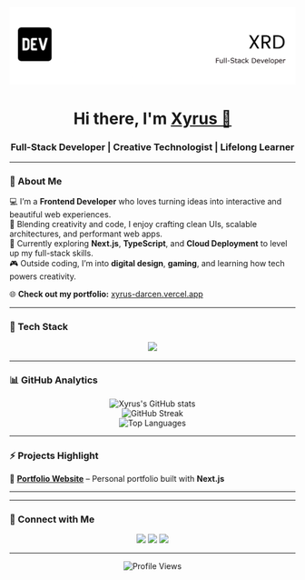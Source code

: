 ![Header](./github-header-banner.png)

<h1 align="center">Hi there, I'm <a href="https://xyrus-darcen.vercel.app" target="_blank">Xyrus 👋</a></h1>
<h3 align="center">Full-Stack Developer | Creative Technologist | Lifelong Learner</h3>

---

### 💫 About Me  
💻 I’m a **Frontend Developer** who loves turning ideas into interactive and beautiful web experiences.  
🎨 Blending creativity and code, I enjoy crafting clean UIs, scalable architectures, and performant web apps.  
🌱 Currently exploring **Next.js**, **TypeScript**, and **Cloud Deployment** to level up my full-stack skills.  
🎮 Outside coding, I’m into **digital design**, **gaming**, and learning how tech powers creativity.  

🌐 **Check out my portfolio:** [xyrus-darcen.vercel.app](https://xyrus-darcen.vercel.app)

---

### 🧠 Tech Stack  
<p align="center">
  <!-- Core Languages & Frameworks -->
  <img src="https://skillicons.dev/icons?i=js,ts,react,next,html,css,bootstrap,mui,tailwind,nodejs,mongodb,firebase,aws,git,github,figma,adobe" />
</p>

---

### 📊 GitHub Analytics  

<p align="center">
  <img src="https://github-readme-stats.vercel.app/api?username=PROREXIMITY&show_icons=true&theme=radical&hide_border=true" alt="Xyrus's GitHub stats" />
  <br/>
  <img src="https://github-readme-streak-stats.herokuapp.com/?user=PROREXIMITY&theme=radical&hide_border=true" alt="GitHub Streak" />
  <br/>
  <img src="https://github-readme-stats.vercel.app/api/top-langs/?username=PROREXIMITY&layout=compact&theme=radical&hide_border=true" alt="Top Languages" />
</p>

---

### ⚡ Projects Highlight  

🔹 **[Portfolio Website](https://xyrus-darcen.vercel.app)** – Personal portfolio built with **Next.js**
 

---


---

### 🤝 Connect with Me  
<p align="center">
  <a href="[https://www.linkedin.com/in/your-linkedin](https://www.linkedin.com/in/xyrus-darcen/)" target="_blank"><img src="https://skillicons.dev/icons?i=linkedin" /></a>
  <a href="mailto:xyrusdarcen27@gmail.com" target="_blank"><img src="https://skillicons.dev/icons?i=gmail" /></a>
  <a href="https://xyrus-darcen.vercel.app" target="_blank"><img src="https://skillicons.dev/icons?i=vercel" /></a>
</p>

---

<p align="center">
  <img src="https://komarev.com/ghpvc/?username=PROREXIMITY&style=flat-square&color=blue" alt="Profile Views" />
</p>
